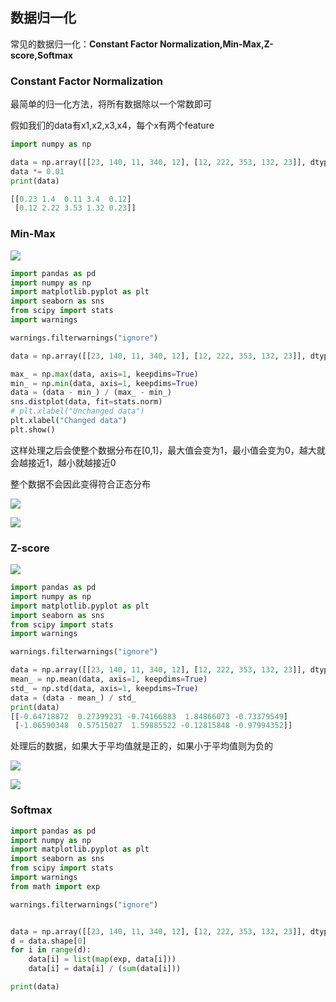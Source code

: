 ## 数据归一化

常见的数据归一化：**Constant Factor Normalization,Min-Max,Z-score,Softmax**


### Constant Factor Normalization

最简单的归一化方法，将所有数据除以一个常数即可

假如我们的data有x1,x2,x3,x4，每个x有两个feature
```python
import numpy as np

data = np.array([[23, 140, 11, 340, 12], [12, 222, 353, 132, 23]], dtype=float)
data *= 0.01
print(data)

[[0.23 1.4  0.11 3.4  0.12]
 [0.12 2.22 3.53 1.32 0.23]]
```

### Min-Max

![](https://github.com/sherlcok314159/ML/blob/main/Images/min_max.png)

```python
import pandas as pd
import numpy as np
import matplotlib.pyplot as plt
import seaborn as sns
from scipy import stats
import warnings

warnings.filterwarnings("ignore")

data = np.array([[23, 140, 11, 340, 12], [12, 222, 353, 132, 23]], dtype=float)

max_ = np.max(data, axis=1, keepdims=True)
min_ = np.min(data, axis=1, keepdims=True)
data = (data - min_) / (max_ - min_)
sns.distplot(data, fit=stats.norm)
# plt.xlabel("Unchanged data")
plt.xlabel("Changed data")
plt.show()
```

这样处理之后会使整个数据分布在[0,1]，最大值会变为1，最小值会变为0，越大就会越接近1，越小就越接近0

整个数据不会因此变得符合正态分布

![](https://github.com/sherlcok314159/ML/blob/main/Images/min_max_unchanged.png)

![](https://github.com/sherlcok314159/ML/blob/main/Images/min_max_changed.png)

### Z-score

![](https://github.com/sherlcok314159/ML/blob/main/Images/mean_sigmoid.png)

```python
import pandas as pd
import numpy as np
import matplotlib.pyplot as plt
import seaborn as sns
from scipy import stats
import warnings

warnings.filterwarnings("ignore")

data = np.array([[23, 140, 11, 340, 12], [12, 222, 353, 132, 23]], dtype=float)
mean_ = np.mean(data, axis=1, keepdims=True)
std_ = np.std(data, axis=1, keepdims=True)
data = (data - mean_) / std_
print(data)
[[-0.64718872  0.27399231 -0.74166883  1.84866073 -0.73379549]
 [-1.06590348  0.57515027  1.59885522 -0.12815848 -0.97994352]]
```
处理后的数据，如果大于平均值就是正的，如果小于平均值则为负的

![](https://github.com/sherlcok314159/ML/blob/main/Images/min_max_unchanged.png)

![](https://github.com/sherlcok314159/ML/blob/main/Images/mean_sigmoid_changed.png)


### Softmax

```python
import pandas as pd
import numpy as np
import matplotlib.pyplot as plt
import seaborn as sns
from scipy import stats
import warnings
from math import exp

warnings.filterwarnings("ignore")


data = np.array([[23, 140, 11, 340, 12], [12, 222, 353, 132, 23]], dtype=float)
d = data.shape[0]
for i in range(d):
    data[i] = list(map(exp, data[i]))
    data[i] = data[i] / (sum(data[i]))

print(data)
```

